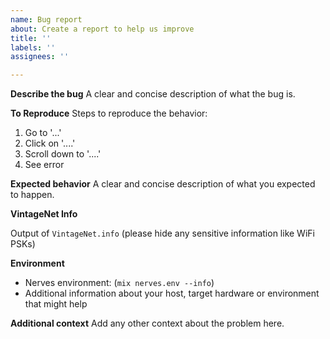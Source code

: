 ```yaml
---
name: Bug report
about: Create a report to help us improve
title: ''
labels: ''
assignees: ''

---
```


**Describe the bug**
A clear and concise description of what the bug is.

**To Reproduce**
Steps to reproduce the behavior:
1. Go to '...'
2. Click on '....'
3. Scroll down to '....'
4. See error

**Expected behavior**
A clear and concise description of what you expected to happen.

**VintageNet Info**

Output of `VintageNet.info` (please hide any sensitive information like WiFi PSKs)

**Environment**

* Nerves environment: (`mix nerves.env --info`)
* Additional information about your host, target hardware or environment that might help

**Additional context**
Add any other context about the problem here.
